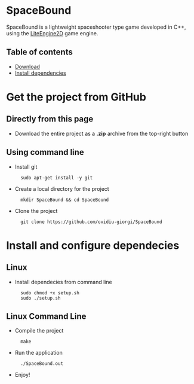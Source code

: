 SpaceBound
============

SpaceBound is a lightweight spaceshooter type game developed in C++, using the [LiteEngine2D](https://github.com/maritim/LiteEngine2D) game engine.

## Table of contents

* [Download](#get-the-project-from-github)
* [Install dependencies](#install-and-configure-dependecies)

Get the project from GitHub
===========================

Directly from this page
------------------------

* Download the entire project as a **.zip** archive from the top-right button

Using command line
-------------------

* Install git 

        sudo apt-get install -y git

* Create a local directory for the project

        mkdir SpaceBound && cd SpaceBound
    
* Clone the project

        git clone https://github.com/ovidiu-giorgi/SpaceBound 

Install and configure dependecies
===============================

Linux
--------------------------

* Install dependecies from command line

        sudo chmod +x setup.sh
        sudo ./setup.sh

Linux Command Line
----------------------

* Compile the project

        make
        
* Run the application

        ./SpaceBound.out

* Enjoy!